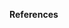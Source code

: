 **References**

[^Baker2021]: [Baker J., Bradley B., and Stafford P. (2021): Seismic Hazard and Risk Analysis](https://doi.org/10.1017/9781108425056)
[^SimCenter2021]: [Deierlein G.G., and Zsarnóczay A. (2021): State of the Art in Computational Simulation for Natural Hazards Engineering (Version v2). Zenodo.](http://doi.org/10.5281/zenodo.4558106)
[^GPML2006]: [Rasmussen C.E., and Williams C.K.I. (2006): Gaussian Processes for Machine Learning, The MIT Press](https://gaussianprocess.org/gpml/)
[^Chu2005]: [Chu W., and Ghahramani Z. (2005): Gaussian Processes for Ordinal Regression, Journal of Machine Learning Research](http://www.jmlr.org/papers/volume6/chu05a/chu05a.pdf)
[^Opper2009]: [Opper M., and Archambeau C. (2009): The variational gaussian approximation revisited, Neural Computation](https://doi.org/10.1162/neco.2008.08-07-592)
[^Dolce2021]: [Dolce M., Prota A., Borzi B. et al. (2021): Seismic risk assessment of residential buildings in Italy, Bull. of EQ Eng](https://doi.org/10.1007/s10518-020-01009-5)

